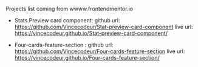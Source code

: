 Projects list coming from wwww.frontendmentor.io

- Stats Preview card component:
	github url: https://github.com/Vincecodeur/Stat-preview-card-component
	live url: https://vincecodeur.github.io/Stat-preview-card-component/

- Four-cards-feature-section : 
	github url: https://github.com/Vincecodeur/Four-cards-feature-section
	live url: https://vincecodeur.github.io/Four-cards-feature-section/
